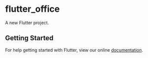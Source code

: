# flutter_office

A new Flutter project.

## Getting Started

For help getting started with Flutter, view our online
[documentation](https://flutter.io/).
